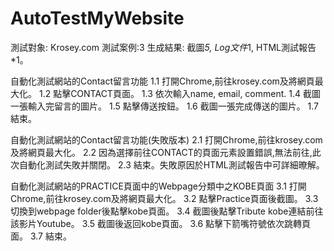 # AutoTestMyWebsite
測試對象: Krosey.com  測試案例:3  生成結果: 截圖*5, Log文件*1, HTML測試報告*1。

 自動化測試網站的Contact留言功能
1.1 打開Chrome,前往krosey.com及將網頁最大化。
1.2 點擊CONTACT頁面。
1.3 依次輸入name, email, comment.
1.4 截圖一張輸入完留言的圖片。
1.5 點擊傳送按鈕。
1.6 截圖一張完成傳送的圖片。
1.7 結束。


自動化測試網站的Contact留言功能(失敗版本)
2.1 打開Chrome,前往krosey.com及將網頁最大化。
2.2 因為選擇前往CONTACT的頁面元素設置錯誤,無法前往,此次自動化測試失敗并關閉。
2.3 結束。失敗原因於HTML測試報告中可詳細暸解。


自動化測試網站的PRACTICE頁面中的Webpage分類中之KOBE頁面
3.1 打開Chrome,前往krosey.com及將網頁最大化。
3.2 點擊Practice頁面後截圖。
3.3 切換到webpage folder後點擊kobe頁面。
3.4 截圖後點擊Tribute kobe連結前往該影片Youtube。
3.5 截圖後返回kobe頁面。
3.6 點擊下箭嘴符號依次跳轉頁面。
3.7 結束。
